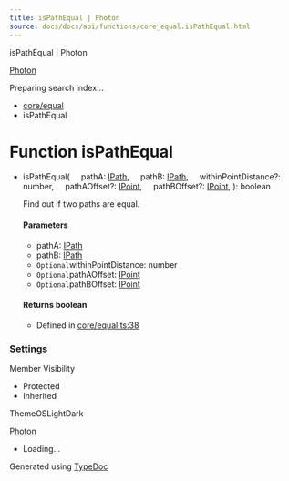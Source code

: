 ```yaml
---
title: isPathEqual | Photon
source: docs/docs/api/functions/core_equal.isPathEqual.html
---
```


isPathEqual | Photon

[Photon](../index.html)




Preparing search index...

* [core/equal](../modules/core_equal.html)
* isPathEqual

# Function isPathEqual

* isPathEqual(
      pathA: [IPath](../interfaces/core_schema.IPath.html),
      pathB: [IPath](../interfaces/core_schema.IPath.html),
      withinPointDistance?: number,
      pathAOffset?: [IPoint](../interfaces/core_schema.IPoint.html),
      pathBOffset?: [IPoint](../interfaces/core_schema.IPoint.html),
  ): boolean

  Find out if two paths are equal.

  #### Parameters

  + pathA: [IPath](../interfaces/core_schema.IPath.html)
  + pathB: [IPath](../interfaces/core_schema.IPath.html)
  + `Optional`withinPointDistance: number
  + `Optional`pathAOffset: [IPoint](../interfaces/core_schema.IPoint.html)
  + `Optional`pathBOffset: [IPoint](../interfaces/core_schema.IPoint.html)

  #### Returns boolean

  + Defined in [core/equal.ts:38](https://github.com/mwhite454/photon/blob/main/packages/photon/src/core/equal.ts#L38)

### Settings

Member Visibility

* Protected
* Inherited

ThemeOSLightDark

[Photon](../index.html)

* Loading...

Generated using [TypeDoc](https://typedoc.org/)
